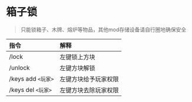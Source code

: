 # 箱子锁

> 只能锁箱子、木牌、熔炉等物品，其他mod存储设备请自行圈地确保安全

| 指令 | 解释 |
| :--- | :--- |
| /lock | 左键锁上方块 |
| /unlock | 左键方块解锁 |
| /keys add `<玩家>` | 左键方块给予玩家权限 |
| /keys del `<玩家>` | 左键方块去除玩家权限 |

